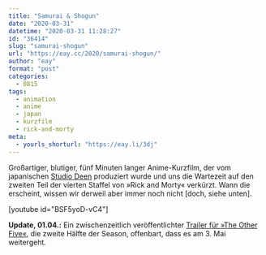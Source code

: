 ```yaml
---
title: "Samurai & Shogun"
date: "2020-03-31"
datetime: "2020-03-31 11:28:27"
id: "36414"
slug: "samurai-shogun"
url: "https://eay.cc/2020/samurai-shogun/"
author: "eay"
format: "post"
categories:
  - 0815
tags:
  - animation
  - anime
  - japan
  - kurzfilm
  - rick-and-morty
meta:
  - yourls_shorturl: "https://eay.li/3dj"
---
```


Großartiger, blutiger, fünf Minuten langer Anime-Kurzfilm, der vom japanischen [Studio Deen](https://de.wikipedia.org/wiki/Studio_Deen) produziert wurde und uns die Wartezeit auf den zweiten Teil der vierten Staffel von »Rick and Morty« verkürzt. Wann die erscheint, wissen wir derweil aber immer noch nicht \[doch, siehe unten\].

\[youtube id="BSF5yoD-vC4"\]

**Update, 01.04.:** Ein zwischenzeitlich veröffentlichter [Trailer für »The Other Five«](https://www.youtube.com/watch?v=qPDqQDTnJKE), die zweite Hälfte der Season, offenbart, dass es am 3. Mai weitergeht.
